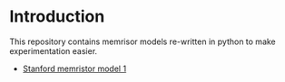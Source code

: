 # Introduction

This repository contains memrisor models re-written in python to make
experimentation easier.

- [Stanford memristor model 1](./stanford_model_1)
